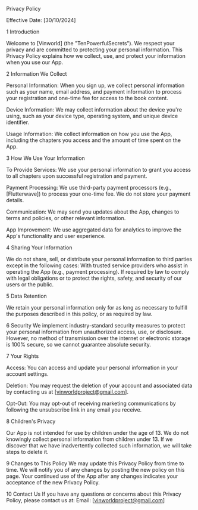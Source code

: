 Privacy Policy

Effective Date: [30/10/2024]

1 Introduction

Welcome to [Vinworld] (the "TenPowerfulSecrets"). We respect your privacy and are committed to protecting your personal information. This Privacy Policy explains how we collect, use, and protect your information when you use our App.

2 Information We Collect

Personal Information: When you sign up, we collect personal information such as your name, email address, and payment information to process your registration and one-time fee for access to the book content.

Device Information: We may collect information about the device you're using, such as your device type, operating system, and unique device identifier.

Usage Information: We collect information on how you use the App, including the chapters you access and the amount of time spent on the App.

3 How We Use Your Information

To Provide Services: We use your personal information to grant you access to all chapters upon successful registration and payment.

Payment Processing: We use third-party payment processors (e.g., [Flutterwave]) to process your one-time fee. We do not store your payment details.

Communication: We may send you updates about the App, changes to terms and policies, or other relevant information.

App Improvement: We use aggregated data for analytics to improve the App's functionality and user experience.

4 Sharing Your Information
 
We do not share, sell, or distribute your personal information to third parties except in the following cases:
With trusted service providers who assist in operating the App (e.g., payment processing).
If required by law to comply with legal obligations or to protect the rights, safety, and security of our users or the public.

5 Data Retention

We retain your personal information only for as long as necessary to fulfill the purposes described in this policy, or as required by law.

6 Security
We implement industry-standard security measures to protect your personal information from unauthorized access, use, or disclosure. However, no method of transmission over the internet or electronic storage is 100% secure, so we cannot guarantee absolute security.

7 Your Rights

Access: You can access and update your personal information in your account settings.

Deletion: You may request the deletion of your account and associated data by contacting us at [vinworldproject@gmail.com].

Opt-Out: You may opt-out of receiving marketing communications by following the unsubscribe link in any email you receive.

8 Children's Privacy

Our App is not intended for use by children under the age of 13. We do not knowingly collect personal information from children under 13. If we discover that we have inadvertently collected such information, we will take steps to delete it.

9 Changes to This Policy
We may update this Privacy Policy from time to time. We will notify you of any changes by posting the new policy on this page. Your continued use of the App after any changes indicates your acceptance of the new Privacy Policy.

10 Contact Us 
If you have any questions or concerns about this Privacy Policy, please contact us at: Email: [vinworldproject@gmail.com]
